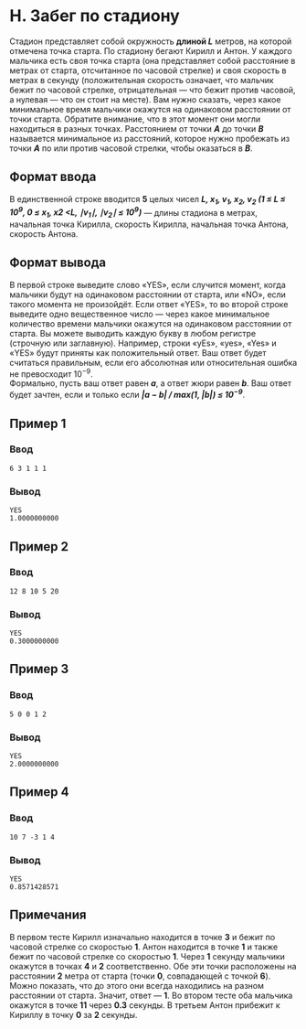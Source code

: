 # H. Забег по стадиону

Стадион представляет собой окружность **длиной _L_** метров, на которой отмечена точка старта. По стадиону бегают Кирилл
и Антон. У каждого мальчика есть своя точка старта (она представляет собой расстояние в метрах от старта, отсчитанное по
часовой стрелке) и своя скорость в метрах в секунду (положительная скорость означает, что мальчик бежит по часовой
стрелке, отрицательная — что бежит против часовой, а нулевая — что он стоит на месте).
Вам нужно сказать, через какое минимальное время мальчики окажутся на одинаковом расстоянии от точки старта. Обратите
внимание, что в этот момент они могли находиться в разных точках. Расстоянием от точки **_A_** до точки _**B**_
называется минимальное из расстояний, которое нужно пробежать из точки **_A_** по или против часовой стрелки, чтобы
оказаться в _**B**_.

## Формат ввода

В единственной строке вводится **5** целых чисел **_L, x<sub>1</sub>, v<sub>1</sub>, x<sub>2</sub>, v<sub>2</sub>
(1 ≤ L ≤ 10<sup>9</sup>, 0 ≤ x<sub>1</sub>, x2</sub> <L, ∣v<sub>1</sub>∣, ∣v<sub>2</sub>∣ ≤ 10<sup>9</sup>)_**
— длины стадиона в метрах, начальная точка Кирилла, скорость
Кирилла, начальная точка Антона, скорость Антона.

## Формат вывода

В первой строке выведите слово «YES», если случится момент, когда мальчики будут на одинаковом расстоянии от старта, или
«NO», если такого момента не произойдёт.
Если ответ «YES», то во второй строке выведите одно вещественное число — через какое минимальное количество времени
мальчики окажутся на одинаковом расстоянии от старта.
Вы можете выводить каждую букву в любом регистре (строчную или заглавную). Например, строки «yEs», «yes», «Yes» и «YES»
будут приняты как положительный ответ.
Ваш ответ будет считаться правильным, если его абсолютная или относительная ошибка не превосходит 10<sup>−9</sup>.  
Формально, пусть ваш ответ равен **_a_**, а ответ жюри равен **_b_**. Ваш ответ будет зачтен, если и только если
_**|a − b| / max(1, |b|) ≤ 10<sup>−9</sup>**_.

## Пример 1

### Ввод

    6 3 1 1 1

### Вывод

    YES
    1.0000000000

## Пример 2

### Ввод

    12 8 10 5 20

### Вывод

    YES
    0.3000000000

## Пример 3

### Ввод

    5 0 0 1 2

### Вывод

    YES
    2.0000000000

## Пример 4

### Ввод

    10 7 -3 1 4

### Вывод

    YES
    0.8571428571

## Примечания

В первом тесте Кирилл изначально находится в точке **3** и бежит по часовой стрелке со скоростью **1**. Антон находится
в точке **1** и также бежит по часовой стрелке со скоростью **1**. Через **1** секунду мальчики окажутся в точках **4**
и **2** соответственно. Обе эти точки расположены на расстоянии **2** метра от старта (точки **0**, совпадающей с точкой
**6**). Можно показать, что до этого они всегда находились на разном расстоянии от старта. Значит, ответ — **1**.
Во втором тесте оба мальчика окажутся в точке **11** через **0.3** секунды.
В третьем Антон прибежит к Кириллу в точку **0** за **2** секунды.